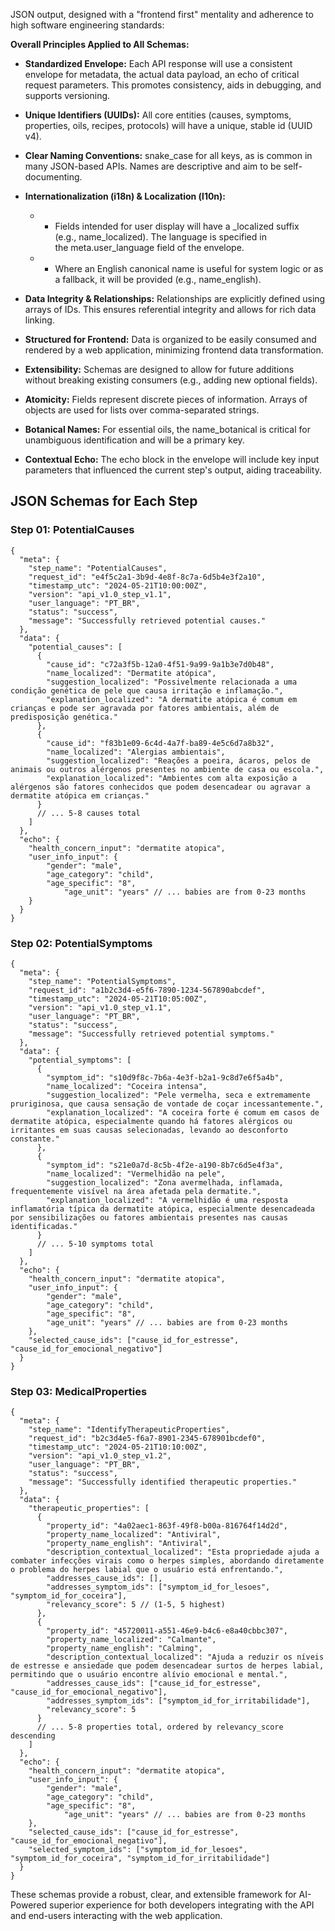 JSON output, designed with a "frontend first" mentality and adherence to high software engineering standards:

**Overall Principles Applied to All Schemas:**

*   **Standardized Envelope:** Each API response will use a consistent envelope for metadata, the actual data payload, an echo of critical request parameters. This promotes consistency, aids in debugging, and supports versioning.
*   **Unique Identifiers (UUIDs):** All core entities (causes, symptoms, properties, oils, recipes, protocols) will have a unique, stable id (UUID v4).
*   **Clear Naming Conventions:** snake\_case for all keys, as is common in many JSON-based APIs. Names are descriptive and aim to be self-documenting.
*   **Internationalization (i18n) & Localization (l10n):**
     * *   Fields intended for user display will have a \_localized suffix (e.g., name\_localized). The language is specified in the meta.user\_language field of the envelope.
     * *   Where an English canonical name is useful for system logic or as a fallback, it will be provided (e.g., name\_english).

*   **Data Integrity & Relationships:** Relationships are explicitly defined using arrays of IDs. This ensures referential integrity and allows for rich data linking.
*   **Structured for Frontend:** Data is organized to be easily consumed and rendered by a web application, minimizing frontend data transformation.
*   **Extensibility:** Schemas are designed to allow for future additions without breaking existing consumers (e.g., adding new optional fields).
*   **Atomicity:** Fields represent discrete pieces of information. Arrays of objects are used for lists over comma-separated strings.
*   **Botanical Names:** For essential oils, the name\_botanical is critical for unambiguous identification and will be a primary key.
*   **Contextual Echo:** The echo block in the envelope will include key input parameters that influenced the current step's output, aiding traceability.

## JSON Schemas for Each Step

### Step 01: PotentialCauses

```
{
  "meta": {
    "step_name": "PotentialCauses",
    "request_id": "e4f5c2a1-3b9d-4e8f-8c7a-6d5b4e3f2a10",
    "timestamp_utc": "2024-05-21T10:00:00Z",
    "version": "api_v1.0_step_v1.1",
    "user_language": "PT_BR",
    "status": "success",
    "message": "Successfully retrieved potential causes."
  },
  "data": {
    "potential_causes": [
      {
        "cause_id": "c72a3f5b-12a0-4f51-9a99-9a1b3e7d0b48",
        "name_localized": "Dermatite atópica",
        "suggestion_localized": "Possivelmente relacionada a uma condição genética de pele que causa irritação e inflamação.",
        "explanation_localized": "A dermatite atópica é comum em crianças e pode ser agravada por fatores ambientais, além de predisposição genética."
      },
      {
        "cause_id": "f83b1e09-6c4d-4a7f-ba89-4e5c6d7a8b32",
        "name_localized": "Alergias ambientais",
        "suggestion_localized": "Reações a poeira, ácaros, pelos de animais ou outros alérgenos presentes no ambiente de casa ou escola.",
        "explanation_localized": "Ambientes com alta exposição a alérgenos são fatores conhecidos que podem desencadear ou agravar a dermatite atópica em crianças."
      }
      // ... 5-8 causes total
    ]
  },
  "echo": {
    "health_concern_input": "dermatite atopica",
    "user_info_input": {
        "gender": "male",
        "age_category": "child",
        "age_specific": "8",
		    "age_unit": "years" // ... babies are from 0-23 months
    }
  }
}
```

### Step 02: PotentialSymptoms

```
{
  "meta": {
    "step_name": "PotentialSymptoms",
    "request_id": "a1b2c3d4-e5f6-7890-1234-567890abcdef",
    "timestamp_utc": "2024-05-21T10:05:00Z",
    "version": "api_v1.0_step_v1.1",
    "user_language": "PT_BR",
    "status": "success",
    "message": "Successfully retrieved potential symptoms."
  },
  "data": {
    "potential_symptoms": [
      {
        "symptom_id": "s10d9f8c-7b6a-4e3f-b2a1-9c8d7e6f5a4b",
        "name_localized": "Coceira intensa",
        "suggestion_localized": "Pele vermelha, seca e extremamente pruriginosa, que causa sensação de vontade de coçar incessantemente.",
        "explanation_localized": "A coceira forte é comum em casos de dermatite atópica, especialmente quando há fatores alérgicos ou irritantes em suas causas selecionadas, levando ao desconforto constante."
      },
      {
        "symptom_id": "s21e0a7d-8c5b-4f2e-a190-8b7c6d5e4f3a",
        "name_localized": "Vermelhidão na pele",
        "suggestion_localized": "Zona avermelhada, inflamada, frequentemente visível na área afetada pela dermatite.",
        "explanation_localized": "A vermelhidão é uma resposta inflamatória típica da dermatite atópica, especialmente desencadeada por sensibilizações ou fatores ambientais presentes nas causas identificadas."
      }
      // ... 5-10 symptoms total
    ]
  },
  "echo": {
    "health_concern_input": "dermatite atopica",
    "user_info_input": {
        "gender": "male",
        "age_category": "child",
        "age_specific": "8",
		"age_unit": "years" // ... babies are from 0-23 months
    },
    "selected_cause_ids": ["cause_id_for_estresse", "cause_id_for_emocional_negativo"]
  }
}
```

### Step 03: MedicalProperties

```
{
  "meta": {
    "step_name": "IdentifyTherapeuticProperties",
    "request_id": "b2c3d4e5-f6a7-8901-2345-678901bcdef0",
    "timestamp_utc": "2024-05-21T10:10:00Z",
    "version": "api_v1.0_step_v1.2",
    "user_language": "PT_BR",
    "status": "success",
    "message": "Successfully identified therapeutic properties."
  },
  "data": {
    "therapeutic_properties": [
      {
        "property_id": "4a02aec1-863f-49f8-b00a-816764f14d2d",
        "property_name_localized": "Antiviral",
        "property_name_english": "Antiviral",
        "description_contextual_localized": "Esta propriedade ajuda a combater infecções virais como o herpes simples, abordando diretamente o problema do herpes labial que o usuário está enfrentando.",
        "addresses_cause_ids": [],
        "addresses_symptom_ids": ["symptom_id_for_lesoes", "symptom_id_for_coceira"],
        "relevancy_score": 5 // (1-5, 5 highest)
      },
      {
        "property_id": "45720011-a551-46e9-b4c6-e8a40cbbc307",
        "property_name_localized": "Calmante",
        "property_name_english": "Calming",
        "description_contextual_localized": "Ajuda a reduzir os níveis de estresse e ansiedade que podem desencadear surtos de herpes labial, permitindo que o usuário encontre alívio emocional e mental.",
        "addresses_cause_ids": ["cause_id_for_estresse", "cause_id_for_emocional_negativo"],
        "addresses_symptom_ids": ["symptom_id_for_irritabilidade"],
        "relevancy_score": 5
      }
      // ... 5-8 properties total, ordered by relevancy_score descending
    ]
  },
  "echo": {
    "health_concern_input": "dermatite atopica",
    "user_info_input": {
        "gender": "male",
        "age_category": "child",
        "age_specific": "8",
		    "age_unit": "years" // ... babies are from 0-23 months
    },
    "selected_cause_ids": ["cause_id_for_estresse", "cause_id_for_emocional_negativo"],
    "selected_symptom_ids": ["symptom_id_for_lesoes", "symptom_id_for_coceira", "symptom_id_for_irritabilidade"]
  }
}
```

These schemas provide a robust, clear, and extensible framework for AI-Powered superior experience for both developers integrating with the API and end-users interacting with the web application.